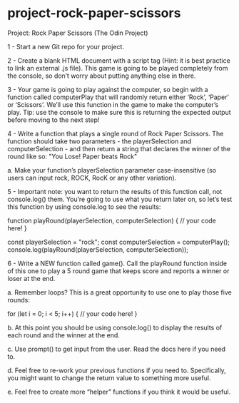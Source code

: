 # project-rock-paper-scissors

Project: Rock Paper Scissors (The Odin Project)

1 - Start a new Git repo for your project.

2 - Create a blank HTML document with a script tag (Hint: it is best practice to link an external .js file). This game is going to be played completely from the console, so don’t worry about putting anything else in there.

3 - Your game is going to play against the computer, so begin with a function called computerPlay that will randomly return either ‘Rock’, ‘Paper’ or ‘Scissors’. We’ll use this function in the game to make the computer’s play. Tip: use the console to make sure this is returning the expected output before moving to the next step!

4 - Write a function that plays a single round of Rock Paper Scissors. The function should take two parameters - the playerSelection and computerSelection - and then return a string that declares the winner of the round like so: "You Lose! Paper beats Rock"

a. Make your function’s playerSelection parameter case-insensitive (so users can input rock, ROCK, RocK or any other variation).

5 - Important note: you want to return the results of this function call, not console.log() them. You’re going to use what you return later on, so let’s test this function by using console.log to see the results:

function playRound(playerSelection, computerSelection) {
  // your code here!
}

const playerSelection = "rock";
const computerSelection = computerPlay();
console.log(playRound(playerSelection, computerSelection));

6 - Write a NEW function called game(). Call the playRound function inside of this one to play a 5 round game that keeps score and reports a winner or loser at the end. 

a. Remember loops? This is a great opportunity to use one to play those five rounds:

for (let i = 0; i < 5; i++) {
   // your code here!
}

b. At this point you should be using console.log() to display the results of each round and the winner at the end.

c. Use prompt() to get input from the user. Read the docs here if you need to.

d. Feel free to re-work your previous functions if you need to. Specifically, you might want to change the return value to something more useful.

e. Feel free to create more “helper” functions if you think it would be useful.